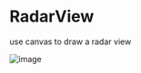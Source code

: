 # RadarView

use canvas to draw a radar view

![image](https://github.com/pengzee/RadarView/blob/master/app/src/screenshot/screenshot.gif)
